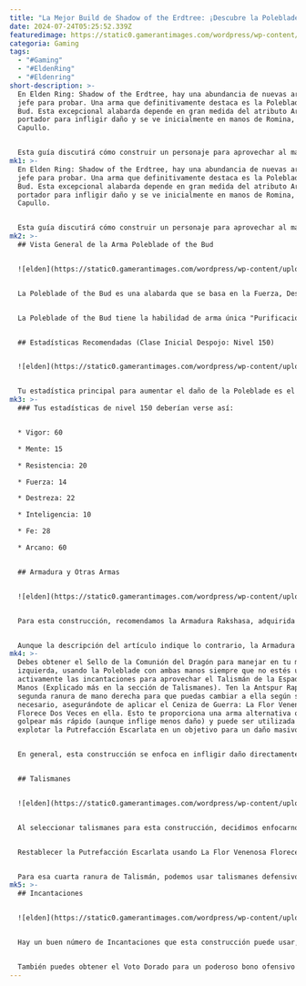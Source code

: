 ```yaml
---
title: "La Mejor Build de Shadow of the Erdtree: ¡Descubre la Poleblade of the Bud!"
date: 2024-07-24T05:25:52.339Z
featuredimage: https://static0.gamerantimages.com/wordpress/wp-content/uploads/2024/07/elden-ring-shadow-of-the-erdtree_poleblade-of-the-bud.jpg?q=70&fit=crop&w=1100&h=618&dpr=1
categoria: Gaming
tags:
  - "#Gaming"
  - "#EldenRing"
  - "#Eldenring"
short-description: >-
  En Elden Ring: Shadow of the Erdtree, hay una abundancia de nuevas armas de
  jefe para probar. Una arma que definitivamente destaca es la Poleblade of the
  Bud. Esta excepcional alabarda depende en gran medida del atributo Arcano del
  portador para infligir daño y se ve inicialmente en manos de Romina, Santa del
  Capullo.


  Esta guía discutirá cómo construir un personaje para aprovechar al máximo la Poleblade of the Bud en Elden Ring: Shadow of the Erdtree, analizando talismanes útiles, armaduras y estadísticas recomendadas. Dado que esta arma funciona de manera un poco diferente a otras armas arcanas en algunos aspectos, vale la pena saber qué esperar al construir un personaje en torno a ella.
mk1: >-
  En Elden Ring: Shadow of the Erdtree, hay una abundancia de nuevas armas de
  jefe para probar. Una arma que definitivamente destaca es la Poleblade of the
  Bud. Esta excepcional alabarda depende en gran medida del atributo Arcano del
  portador para infligir daño y se ve inicialmente en manos de Romina, Santa del
  Capullo.


  Esta guía discutirá cómo construir un personaje para aprovechar al máximo la Poleblade of the Bud en Elden Ring: Shadow of the Erdtree, analizando talismanes útiles, armaduras y estadísticas recomendadas. Dado que esta arma funciona de manera un poco diferente a otras armas arcanas en algunos aspectos, vale la pena saber qué esperar al construir un personaje en torno a ella.
mk2: >-
  ## Vista General de la Arma Poleblade of the Bud


  ![elden](https://static0.gamerantimages.com/wordpress/wp-content/uploads/2024/06/poleblade-of-the-bud-in-elden-ring-shadow-of-the-erdtree.jpg?q=70&fit=crop&w=1500&dpr=1 "elden")


  La Poleblade of the Bud es una alabarda que se basa en la Fuerza, Destreza y Arcano del portador. El Arcano es la estadística de mayor escalado aquí y proporcionará la mayor parte del daño del arma. La Poleblade of the Bud también inflige acumulación de Putrefacción Escarlata a cualquier cosa que golpee, aunque es importante tener en cuenta que esta acumulación no se ve influenciada por ninguna estadística o el nivel de mejora del arma, permaneciendo fija en 55. Esto es idéntico a la acumulación de Putrefacción Escarlata infligida por la Antspur Rapier, aunque el conjunto de movimientos de la Poleblade no es tan rápido y no acumulará Putrefacción Escarlata tan rápidamente. Al construir en torno a esta arma, es importante recordar que se enfoca en infligir daño directo en primer lugar, con la acumulación de Putrefacción Escarlata siendo un bono secundario.


  La Poleblade of the Bud tiene la habilidad de arma única "Purificación de Romina", que envuelve la hoja de la alabarda en mariposas de Putrefacción Escarlata antes de realizar dos ataques de barrido. Esto eleva al portador del suelo mientras se usa y puede causar mucho daño, provocando una pequeña explosión de postimpacto a medida que las mariposas dejadas en el ataque explotan. Esto acumula Putrefacción Escarlata más rápido que los ataques normales de la Poleblade y puede moverte bastante distancia mientras se usa. Un buen tiempo y una buena puntería te permitirán aterrizar ataques mientras te reposicionas a tu antojo, aunque requiere algo de práctica y requiere que te desbloquees de tu objetivo. Los Aromáticos del Tarro de Hierro pueden ser utilizados para ayudar a mitigar la baja postura y la hiperarmadura de este ataque, mientras que la habilidad en sí misma mitiga la movilidad reducida impuesta por esos Aromáticos.


  ## Estadísticas Recomendadas (Clase Inicial Despojo: Nivel 150)


  ![elden](https://static0.gamerantimages.com/wordpress/wp-content/uploads/2024/06/what-to-do-with-remembrance-of-the-saint-of-the-bud-in-elden-ring-shadow-of-the-erdtree.jpg?q=70&fit=crop&w=1500&dpr=1 "elden")


  Tu estadística principal para aumentar el daño de la Poleblade es el Arcano, por lo que vamos a apuntar al límite suave de 60. Naturalmente, dado que las áreas del DLC pueden ser peligrosas, también vamos a ir por 60 de Vigor para obtener una buena cantidad de salud. Para nuestra armadura recomendada, talismanes y armas secundarias, también necesitarás 20 de Resistencia. Dado que la Poleblade of the Bud requiere 14 de Fuerza y 22 de Destreza para manejarla con una sola mano, elevaremos esas estadísticas al mínimo necesario. Idealmente, solo estarás balanceando esta arma con ambas manos con esta construcción, pero sigue siendo útil poder manejarla con una mano mientras usas un Sello. En ese sentido, llevaremos nuestra Fe a 28 para cumplir con los requisitos de algunas Incantaciones de la Comunión del Dragón, junto con el siempre útil Voto Dorado.
mk3: >-
  ### Tus estadísticas de nivel 150 deberían verse así:


  * Vigor: 60

  * Mente: 15

  * Resistencia: 20

  * Fuerza: 14

  * Destreza: 22

  * Inteligencia: 10

  * Fe: 28

  * Arcano: 60


  ## Armadura y Otras Armas


  ![elden](https://static0.gamerantimages.com/wordpress/wp-content/uploads/2024/07/img_8448.JPG?q=49&fit=crop&w=1500&dpr=2 "elden")


  Para esta construcción, recomendamos la Armadura Rakshasa, adquirida al derrotar al jefe del mismo nombre en el Mausoleo Sin Nombre del Este. Esta armadura proporciona un bono de daño del 2% por pieza de armadura a todos los tipos de daño. A cambio, esta armadura es notablemente peor para mitigar el daño que otros conjuntos de armadura con pesos similares. Si deseas un conjunto más defensivo que pese lo mismo, podrías cambiarlo por la Armadura de Maliketh.


  Aunque la descripción del artículo indique lo contrario, la Armadura Rakshasa no aplica ningún tipo de desventaja al jugador que aumente el daño que reciben. La descripción está destinada a señalar las estadísticas defensivas notablemente peores en comparación con armaduras de pesos similares.
mk4: >-
  Debes obtener el Sello de la Comunión del Dragón para manejar en tu mano
  izquierda, usando la Poleblade con ambas manos siempre que no estés usando
  activamente las incantaciones para aprovechar el Talismán de la Espada a Dos
  Manos (Explicado más en la sección de Talismanes). Ten la Antspur Rapier en tu
  segunda ranura de mano derecha para que puedas cambiar a ella según sea
  necesario, asegurándote de aplicar el Ceniza de Guerra: La Flor Venenosa
  Florece Dos Veces en ella. Esto te proporciona una arma alternativa que puede
  golpear más rápido (aunque inflige menos daño) y puede ser utilizada para
  explotar la Putrefacción Escarlata en un objetivo para un daño masivo.


  En general, esta construcción se enfoca en infligir daño directamente y usa la Putrefacción Escarlata como una fuente de daño secundaria, pero aún estarás activando la Putrefacción Escarlata con suficiente regularidad para hacer buen uso de esta Ceniza de Guerra. La Antspur Rapier también puede ser utilizada para acumular Putrefacción Escarlata más rápido si lo deseas.


  ## Talismanes


  ![elden](https://static0.gamerantimages.com/wordpress/wp-content/uploads/2024/06/elden-ring-two-handed-sword-talisman.jpg?q=49&fit=crop&w=1500&dpr=2 "elden")


  Al seleccionar talismanes para esta construcción, decidimos enfocarnos en aumentar el daño directo y potenciar un poco nuestras incantaciones también. Así que usaremos el Talismán de la Espada a Dos Manos para obtener un bono de daño del 15% siempre que estemos manejando la Poleblade con ambas manos. Al usar este Talismán junto con la Armadura Rakshasa puedes obtener mucho daño extra de la Poleblade, pero podemos llevarlo un poco más allá usando la Exultación del Vástago de Putrefacción para obtener un aumento del 20% en el poder de ataque durante 20 segundos cada vez que activamos la Putrefacción Escarlata.


  Restablecer la Putrefacción Escarlata usando La Flor Venenosa Florece Dos Veces te permitirá activar este bono con más frecuencia y mantenerlo activo durante una mayor parte de la pelea, mientras también infliges mucho daño de ráfaga. También podemos usar el Medallón de Rugido para obtener un aumento del 15% en el daño de nuestras Incantaciones de la Comunión del Dragón, como el Aliento de Llama Fantasma y la Decadencia de Ekzykes, que no son esenciales pero pueden ayudarnos a infligir algo de daño extra mientras configuramos Putrefacción Escarlata y Congelación en un enemigo fuerte.


  Para esa cuarta ranura de Talismán, podemos usar talismanes defensivos como la Trenza Dorada o el Talismán Granescudo de la Cresta de Dragón para mitigar el daño entrante y ayudar a reforzar nuestras defensas deficientes. Elige un talismán defensivo para lidiar con los ataques más peligrosos de un jefe, basado en el tipo de daño que infligen, para obtener los mejores resultados.
mk5: >-
  ## Incantaciones


  ![elden](https://static0.gamerantimages.com/wordpress/wp-content/uploads/2024/06/how-to-get-ghostflame-breath-incantation-in-shadow-of-the-erdtree.JPG?q=70&fit=crop&w=1500&dpr=1 "elden")


  Hay un buen número de Incantaciones que esta construcción puede usar, y que benefician mucho a esta construcción. Garra de Dragón y Fauce de Dragón proporcionan ataques físicos contundentes que pueden aplastar enemigos más pequeños y aturdir rápidamente a enemigos más grandes, mientras que Aliento de Llama Fantasma y la Decadencia de Ekzykes pueden ser utilizados para aplicar Congelación y Putrefacción Escarlata mientras infliges daño a distancia. La Congelación aumenta todo el daño que recibe la criatura afectada, lo cual puede ser enorme cuando se combina con los bonos de daño que estamos acumulando.


  También puedes obtener el Voto Dorado para un poderoso bono ofensivo y defensivo, combinándolo con Llama, Dame Fuerza para potenciar aún más tus golpes de Poleblade. La Barrera de Oro y las diversas otras Incantaciones defensivas pueden resultar muy útiles contra muchos enemigos y jefes también. Mientras exploras la Tierra de las Sombras y obtienes más Runas, podrías superar el nivel 150 y aumentar tu Fe a 35, obteniendo acceso a la Protección de la Llama Negra y la Aeonia Escarlata. La primera es un poderoso bono defensivo que reduce el daño físico entrante, mientras que la segunda es una devastadoramente poderosa explosión de Putrefacción Escarlata que inflige la variante más fuerte de Putrefacción Escarlata en el juego.
---
```


